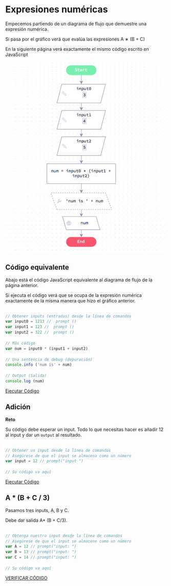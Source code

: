 # Expresiones numéricas 

Empecemos partiendo de un diagrama de flujo que demuestre una expresión numérica.

Si pasa por el gráfico verá que evalúa las expresiones A ∗ (B + C)

En la siguiente página verá exactamente el mismo código escrito en JavaScript

![Screenshot 2017-07-12 13.21.02.png](C816E9B1F63BC27E6DE9C2FE5D4CAC01.png)

## Código equivalente

Abajo está el código JavaScript equivalente al diagrama de flujo de la página anterior.

Si ejecuta el código verá que se ocupa de la expresión numérica exactamente de la misma manera que hizo el gráfico anterior.

```js

// Obtener inputs (entradas) desde la línea de comandos
var input0 = 1213 //  prompt ()
var input1 = 123 //  prompt ()
var input2 = 322 //  prompt ()

// Más código
var num = input0 * (input1 + input2)

// Una sentencia de debug (depuración)
console.info ('num is' + num)

// Output (Salida)
console.log (num)

```
[Ejecutar Código]()

## Adición

**Reto**

Su código debe esperar un input. Todo lo que necesitas hacer es añadir 12 al input y dar un `output` al resultado.

```js

// Obtener un input desde la línea de comandos
// Asegúrese de que el input se almacena como un número
var input = 12 // prompt("input ") 

// Su código va aquí

```

[Ejecutar Código]()

## A * (B + C / 3)

Pasamos tres inputs, A, B y C.

Debe dar salida A* (B + C/3).

```js

// Obtenga nuestro input desde la línea de comandos
// Asegúrese de que el input se almacene como un número
var A = 12 // prompt("input: ") 
var B = 13 // prompt("input: ") 
var C = 14 // prompt("input: ") 

// Su código va aquí

```

[VERIFICAR CÓDIGO](https://github.com/aocsa/LaboratoriaJS/blob/master)


